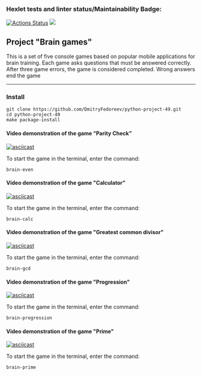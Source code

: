 ### Hexlet tests and linter status/Maintainability Badge:
[![Actions Status](https://github.com/DmitryFedoreev/python-project-49/actions/workflows/hexlet-check.yml/badge.svg)](https://github.com/DmitryFedoreev/python-project-49/actions)
<a href="https://codeclimate.com/github/DmitryFedoreev/python-project-49/maintainability"><img src="https://api.codeclimate.com/v1/badges/6c77d38fd5d0fc1909a1/maintainability" /></a>

## Project "Brain games"
This is a set of five console games based on popular mobile applications for brain training. Each game asks questions that must be answered correctly. After three game errors, the game is considered completed. Wrong answers end the game
<hr>


### Install
```
git clone https://github.com/DmitryFedoreev/python-project-49.git
cd python-project-49
make package-install
```



#### Video demonstration of the game “Parity Check”
[![asciicast](https://asciinema.org/a/cLf3y7g8xYzLJeam8KAISlEBk.svg)](https://asciinema.org/a/cLf3y7g8xYzLJeam8KAISlEBk)

To start the game in the terminal, enter the command:
```
brain-even
```




#### Video demonstration of the game "Calculator"
[![asciicast](https://asciinema.org/a/FR4oaejyPNn3wNdvIo5K5oEPi.svg)](https://asciinema.org/a/FR4oaejyPNn3wNdvIo5K5oEPi)

To start the game in the terminal, enter the command:
```
brain-calc
```


#### Video demonstration of the game "Greatest common divisor"
[![asciicast](https://asciinema.org/a/qddrQkGwSGU4vSVVEfIQSwg0C.svg)](https://asciinema.org/a/qddrQkGwSGU4vSVVEfIQSwg0C)

To start the game in the terminal, enter the command:
```
brain-gcd
```


#### Video demonstration of the game "Progression"
[![asciicast](https://asciinema.org/a/sq3TiQkaGBVpTT8Cazq68vYdE.svg)](https://asciinema.org/a/sq3TiQkaGBVpTT8Cazq68vYdE)

To start the game in the terminal, enter the command:
```
brain-progression
```


#### Video demonstration of the game "Prime"
[![asciicast](https://asciinema.org/a/kbjX8ZzLSs08NkbYhDGjuyUDR.svg)](https://asciinema.org/a/kbjX8ZzLSs08NkbYhDGjuyUDR)

To start the game in the terminal, enter the command:
```
brain-prime
```
